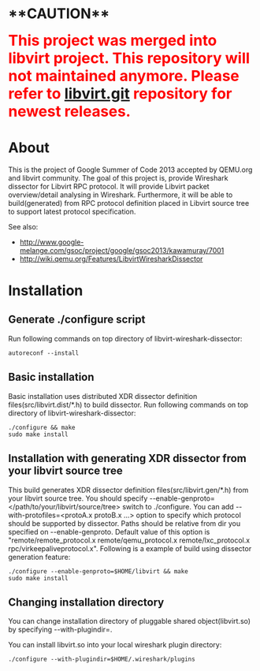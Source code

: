 \*\*CAUTION\*\*
===============
<span style="color: red;font-size: 30px;">**This project was merged into libvirt project. This repository will not maintained anymore. Please refer to [libvirt.git](http://libvirt.org/git/?p=libvirt.git) repository for newest releases.**</span>

About
=====
This is the project of Google Summer of Code 2013 accepted by QEMU.org and libvirt community.
The goal of this project is, provide Wireshark dissector for Libvirt RPC protocol. It will provide Libvirt packet overview/detail analysing in Wireshark. Furthermore, it will be able to build(generated) from RPC protocol definition placed in Libvirt source tree to support latest protocol specification.

See also:
- http://www.google-melange.com/gsoc/project/google/gsoc2013/kawamuray/7001
- http://wiki.qemu.org/Features/LibvirtWiresharkDissector

Installation
=============
Generate ./configure script
---------------------------
Run following commands on top directory of libvirt-wireshark-dissector:

    autoreconf --install

Basic installation
------------------
Basic installation uses distributed XDR dissector definition files(src/libvirt.dist/*.h) to build dissector.
Run following commands on top directory of libvirt-wireshark-dissector:

    ./configure && make
    sudo make install

Installation with generating XDR dissector from your libvirt source tree
------------------------------------------------------------------------
This build generates XDR dissector definition files(src/libvirt.gen/*.h) from your libvirt source tree.
You should specify --enable-genproto=</path/to/your/libvirt/source/tree> switch to ./configure.
You can add --with-protofiles=<protoA.x protoB.x ...> option to specify which protocol should be supported by dissector. Paths should be relative from dir you specified on --enable-genproto. Default value of this option is "remote/remote\_protocol.x remote/qemu\_protocol.x remote/lxc\_protocol.x rpc/virkeepaliveprotocol.x".
Following is a example of build using dissector generation feature:

    ./configure --enable-genproto=$HOME/libvirt && make
    sudo make install

Changing installation directory
-------------------------------
You can change installation directory of pluggable shared object(libvirt.so) by specifying --with-plugindir=<path>.

You can install libvirt.so into your local wireshark plugin directory:

    ./configure --with-plugindir=$HOME/.wireshark/plugins
